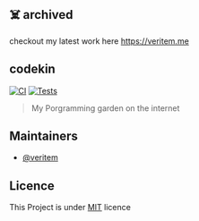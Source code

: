 ## ☠️ archived

checkout my latest work here https://veritem.me

## codekin

[![CI](https://github.com/makuzaverite/codekin.tech/actions/workflows/ci.yml/badge.svg)](https://github.com/makuzaverite/codekin.tech/actions/workflows/ci.yml)
[![Tests](https://github.com/makuzaverite/codekin.tech/actions/workflows/test.yml/badge.svg)](https://github.com/makuzaverite/codekin.tech/actions/workflows/test.yml)

> My Porgramming garden on the internet

## Maintainers

-   [@veritem](github.com/veritem)

## Licence

This Project is under [MIT](https://github.com/makuzaverite/codekin.tech/blob/main/LICENSE) licence

